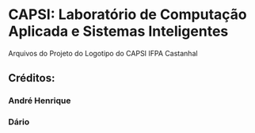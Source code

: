 # CAPSI: Laboratório de Computação Aplicada e Sistemas Inteligentes
Arquivos do Projeto do Logotipo do CAPSI IFPA Castanhal

## Créditos:
### André Henrique
### Dário
